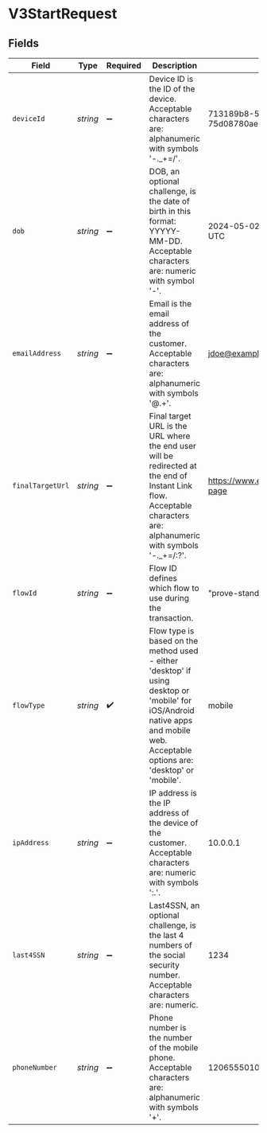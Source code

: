 # V3StartRequest


## Fields

| Field                                                                                                                                                                            | Type                                                                                                                                                                             | Required                                                                                                                                                                         | Description                                                                                                                                                                      | Example                                                                                                                                                                          |
| -------------------------------------------------------------------------------------------------------------------------------------------------------------------------------- | -------------------------------------------------------------------------------------------------------------------------------------------------------------------------------- | -------------------------------------------------------------------------------------------------------------------------------------------------------------------------------- | -------------------------------------------------------------------------------------------------------------------------------------------------------------------------------- | -------------------------------------------------------------------------------------------------------------------------------------------------------------------------------- |
| `deviceId`                                                                                                                                                                       | *string*                                                                                                                                                                         | :heavy_minus_sign:                                                                                                                                                               | Device ID is the ID of the device. Acceptable characters are: alphanumeric with symbols '-._+=/'.                                                                                | 713189b8-5555-4b08-83ba-75d08780aebd                                                                                                                                             |
| `dob`                                                                                                                                                                            | *string*                                                                                                                                                                         | :heavy_minus_sign:                                                                                                                                                               | DOB, an optional challenge, is the date of birth in this format: YYYYY-MM-DD. Acceptable characters are: numeric with symbol '-'.                                                | 2024-05-02 00:00:00 +0000 UTC                                                                                                                                                    |
| `emailAddress`                                                                                                                                                                   | *string*                                                                                                                                                                         | :heavy_minus_sign:                                                                                                                                                               | Email is the email address of the customer. Acceptable characters are: alphanumeric with symbols '@.+'.                                                                          | jdoe@example.com                                                                                                                                                                 |
| `finalTargetUrl`                                                                                                                                                                 | *string*                                                                                                                                                                         | :heavy_minus_sign:                                                                                                                                                               | Final target URL is the URL where the end user will be redirected at the end of Instant Link flow. Acceptable characters are: alphanumeric with symbols '-._+=/:?'.              | https://www.example.com/landing-page                                                                                                                                             |
| `flowId`                                                                                                                                                                         | *string*                                                                                                                                                                         | :heavy_minus_sign:                                                                                                                                                               | Flow ID defines which flow to use during the transaction.                                                                                                                        | "prove-standard-prefill-i1"                                                                                                                                                      |
| `flowType`                                                                                                                                                                       | *string*                                                                                                                                                                         | :heavy_check_mark:                                                                                                                                                               | Flow type is based on the method used - either 'desktop' if using desktop or 'mobile' for iOS/Android native apps and mobile web. Acceptable options are: 'desktop' or 'mobile'. | mobile                                                                                                                                                                           |
| `ipAddress`                                                                                                                                                                      | *string*                                                                                                                                                                         | :heavy_minus_sign:                                                                                                                                                               | IP address is the IP address of the device of the customer. Acceptable characters are: numeric with symbols ':.'.                                                                | 10.0.0.1                                                                                                                                                                         |
| `last4SSN`                                                                                                                                                                       | *string*                                                                                                                                                                         | :heavy_minus_sign:                                                                                                                                                               | Last4SSN, an optional challenge, is the last 4 numbers of the social security number. Acceptable characters are: numeric.                                                        | 1234                                                                                                                                                                             |
| `phoneNumber`                                                                                                                                                                    | *string*                                                                                                                                                                         | :heavy_minus_sign:                                                                                                                                                               | Phone number is the number of the mobile phone. Acceptable characters are: alphanumeric with symbols '+'.                                                                        | 12065550100                                                                                                                                                                      |